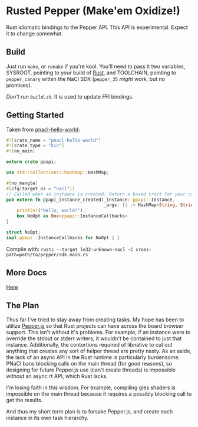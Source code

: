 Rusted Pepper (Make'em Oxidize!)
==========

Rust idiomatic bindings to the Pepper API. This API is experimental. Expect it to change somewhat.

## Build

Just run ```make```, or ```remake``` if you're kool. You'll need to pass it two
variables, SYSROOT, pointing to your build of
[Rust](https://github.com/DiamondLovesYou/rust), and TOOLCHAIN, pointing to
```pepper_canary``` within the NaCl SDK (```pepper_35``` *might* work, but no
promises).

*Don't run ```build.sh```.* It is used to update FFI bindings.

## Getting Started

Taken from [pnacl-hello-world](https://github.com/DiamondLovesYou/rust-pnacl-hello-world):
```rust
#![crate_name = "pnacl-hello-world"]
#![crate_type = "bin"]
#![no_main]

extern crate ppapi;

use std::collections::hashmap::HashMap;

#[no_mangle]
#[cfg(target_os = "nacl")]
// Called when an instance is created. Return a boxed trait for your callbacks.
pub extern fn ppapi_instance_created(_instance: ppapi::Instance,
                                     _args: || -> HashMap<String, String>) -> Box<ppapi::InstanceCallbacks> {
    println!("Hello, world!");
    box NoOpt as Box<ppapi::InstanceCallbacks>
}

struct NoOpt;
impl ppapi::InstanceCallbacks for NoOpt { }
```

Compile with: ```rustc --target le32-unknown-nacl -C cross-path=path/to/pepper/sdk main.rs```

## More Docs

[Here](http://diamondlovesyou.github.io/rust-ppapi/ppapi/index.html)

## The Plan

Thus far I've tried to stay away from creating tasks. My hope has been to utilize [Pepper.js](https://github.com/google/pepper.js) so that Rust projects can have across the board browser support.
This isn't without it's problems. For example, if an instance were to override the stdout or stderr writers, it wouldn't be contained to just that instance. Additionally, the contortions required of libnative to cut out anything that creates any sort of helper thread are pretty nasty.
As an aside, the lack of an async API in the Rust runtime is particularly burdensome. PNaCl bans blocking calls on the main thread (for good reasons), so designing for future Pepper.js use (can't create threads) is impossible without an async rt API, which Rust lacks.

I'm losing faith in this wisdom. For example, compiling gles shaders is impossible on the main thread because it requires a possibly blocking call to get the results.

And thus my short term plan is to forsake Pepper.js, and create each instance in its own task hierarchy.
